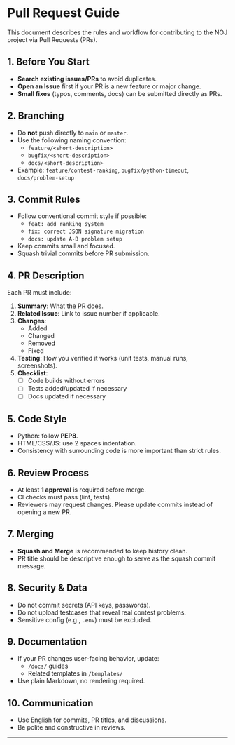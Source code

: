 # Pull Request Guide

This document describes the rules and workflow for contributing to the NOJ project via Pull Requests (PRs).

## 1. Before You Start
- **Search existing issues/PRs** to avoid duplicates.
- **Open an Issue** first if your PR is a new feature or major change.
- **Small fixes** (typos, comments, docs) can be submitted directly as PRs.

## 2. Branching
- Do **not** push directly to `main` or `master`.
- Use the following naming convention:
  - `feature/<short-description>`
  - `bugfix/<short-description>`
  - `docs/<short-description>`
- Example: `feature/contest-ranking`, `bugfix/python-timeout`, `docs/problem-setup`

## 3. Commit Rules
- Follow conventional commit style if possible:
  - `feat: add ranking system`
  - `fix: correct JSON signature migration`
  - `docs: update A-B problem setup`
- Keep commits small and focused.
- Squash trivial commits before PR submission.

## 4. PR Description
Each PR must include:
1. **Summary**: What the PR does.
2. **Related Issue**: Link to issue number if applicable.
3. **Changes**:
   - Added
   - Changed
   - Removed
   - Fixed
4. **Testing**: How you verified it works (unit tests, manual runs, screenshots).
5. **Checklist**:
   - [ ] Code builds without errors
   - [ ] Tests added/updated if necessary
   - [ ] Docs updated if necessary

## 5. Code Style
- Python: follow **PEP8**.
- HTML/CSS/JS: use 2 spaces indentation.
- Consistency with surrounding code is more important than strict rules.

## 6. Review Process
- At least **1 approval** is required before merge.
- CI checks must pass (lint, tests).
- Reviewers may request changes. Please update commits instead of opening a new PR.

## 7. Merging
- **Squash and Merge** is recommended to keep history clean.
- PR title should be descriptive enough to serve as the squash commit message.

## 8. Security & Data
- Do not commit secrets (API keys, passwords).
- Do not upload testcases that reveal real contest problems.
- Sensitive config (e.g., `.env`) must be excluded.

## 9. Documentation
- If your PR changes user-facing behavior, update:
  - `/docs/` guides
  - Related templates in `/templates/`
- Use plain Markdown, no rendering required.

## 10. Communication
- Use English for commits, PR titles, and discussions.
- Be polite and constructive in reviews.

---